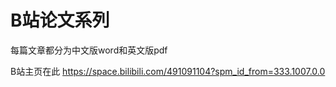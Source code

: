 # B站论文系列


每篇文章都分为中文版word和英文版pdf

B站主页在此  https://space.bilibili.com/491091104?spm_id_from=333.1007.0.0

